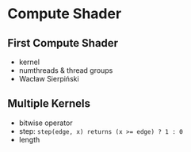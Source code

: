 # Compute Shader

## First Compute Shader
- kernel
- numthreads & thread groups
- Wacław Sierpiński

## Multiple Kernels
- bitwise operator
- step: `step(edge, x) returns (x >= edge) ? 1 : 0`
- length